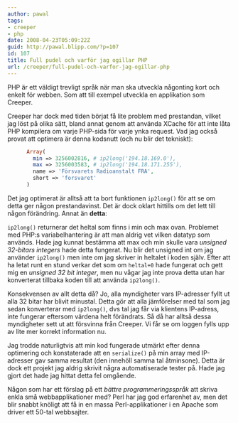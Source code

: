```yaml
---
author: pawal
tags:
- creeper
- php
date: 2008-04-23T05:09:22Z
guid: http://pawal.blipp.com/?p=107
id: 107
title: Full pudel och varför jag ogillar PHP
url: /creeper/full-pudel-och-varfor-jag-ogillar-php
---
```


PHP är ett väldigt trevligt språk när man ska utveckla någonting kort
och enkelt för webben. Som att till exempel utveckla en applikation
som Creeper.

Creeper har dock med tiden börjat få lite problem med prestandan,
vilket jag löst på olika sätt, bland annat genom att använda XCache
för att inte låta PHP kompilera om varje PHP-sida för varje ynka
request. Vad jag också provat att optimera är denna kodsnutt (och nu
blir det tekniskt):

```php
      Array(
        min => 3256002816, # ip2long('194.18.169.0'),
        max => 3256003583, # ip2long('194.18.171.255'),
        name => 'Försvarets Radioanstalt FRA',
        short => 'forsvaret'
      )
```

Det jag optimerat är alltså att ta bort funktionen
<code>ip2long()</code> för att se om detta ger någon
prestandavinst. Det är dock oklart hittills om det lett till någon
förändring. Annat än <b>detta</b>:

<code>ip2long()</code> returnerar det heltal som finns i min och max
ovan. Problemet med PHP:s variabelhantering är att man aldrig vet
vilken datatyp som används. Hade jag kunnat bestämma att max och min
skulle vara <em>unsigned 32-bitars integers</em> hade detta
fungerat. Nu blir det unsigned int om jag använder
<code>ip2long()</code> men inte om jag skriver in heltalet i koden
själv. Efter att ha letat runt en stund verkar det som om
<code>heltal+0</code> hade fungerat och gett mig en <em>unsigned 32
bit integer</em>, men nu vågar jag inte prova detta utan har
konverterat tillbaka koden till att använda <code>ip2long()</code>.

Konsekvensen av allt detta då? Jo, alla myndigheter vars IP-adresser
fyllt ut alla 32 bitar har blivit minustal. Detta gör att alla
jämförelser med tal som jag sedan konverterar med
<code>ip2long()</code>, dvs tal jag får via klientens IP-adress, inte
fungerar eftersom värdena helt förändrats. Så då har alltså dessa
myndigheter sett ut att försvinna från Creeper. Vi får se om loggen
fylls upp av lite mer korrekt information nu.

Jag trodde naturligtvis att min kod fungerade utmärkt efter denna
optimering och konstaterade att en <code>serialize()</code> på min
array med IP-adresser gav samma resultat (den innehöll samma tal
åtminsone). Detta är dock ett projekt jag aldrig skrivit några
automatiserade tester på. Hade jag gjort det hade jag hittat detta fel
omgående.

Någon som har ett förslag på ett *bättre programmeringsspråk*
att skriva enkla små webbapplikationer med? Perl har jag god
erfarenhet av, men det blir snabbt knöligt att få in en massa
Perl-applikationer i en Apache som driver ett 50-tal webbsajter.
